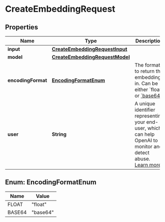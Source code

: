 

# CreateEmbeddingRequest


## Properties

| Name | Type | Description | Notes |
|------------ | ------------- | ------------- | -------------|
|**input** | [**CreateEmbeddingRequestInput**](CreateEmbeddingRequestInput.md) |  |  |
|**model** | [**CreateEmbeddingRequestModel**](CreateEmbeddingRequestModel.md) |  |  |
|**encodingFormat** | [**EncodingFormatEnum**](#EncodingFormatEnum) | The format to return the embeddings in. Can be either &#x60;float&#x60; or [&#x60;base64&#x60;](https://pypi.org/project/pybase64/). |  [optional] |
|**user** | **String** | A unique identifier representing your end-user, which can help OpenAI to monitor and detect abuse. [Learn more](/docs/guides/safety-best-practices/end-user-ids).  |  [optional] |



## Enum: EncodingFormatEnum

| Name | Value |
|---- | -----|
| FLOAT | &quot;float&quot; |
| BASE64 | &quot;base64&quot; |




